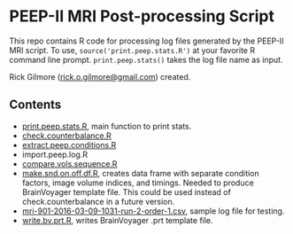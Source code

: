 # PEEP-II MRI Post-processing Script

This repo contains R code for processing log files generated by the PEEP-II MRI script. To use, `source('print.peep.stats.R')` at your favorite R command line prompt. `print.peep.stats()` takes the log file name as input.

Rick Gilmore (rick.o.gilmore@gmail.com) created.

## Contents

- [print.peep.stats.R](print.peep.stats.R), main function to print stats.
- [check.counterbalance.R](check.counterbalance.R)
- [extract.peep.conditions.R](extract.peep.conditions.R)
- import.peep.log.R
- [compare.vols.sequence.R](compare.vols.sequence.R)
- [make.snd.on.off.df.R](make.snd.on.off.df.R), creates data frame with separate condition factors, image volume indices, and timings. Needed to produce BrainVoyager template file. This could be used instead of check.counterbalance in a future version.
- [mri-901-2016-03-09-1031-run-2-order-1.csv](mri-901-2016-03-09-1031-run-2-order-1.csv), sample log file for testing.
- [write.bv.prt.R](write.bv.prt.R), writes BrainVoyager .prt template file.
